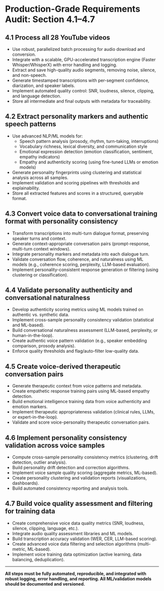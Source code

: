 # Production-Grade Requirements Audit: Section 4.1–4.7

## 4.1 Process all 28 YouTube videos
- Use robust, parallelized batch processing for audio download and conversion.
- Integrate with a scalable, GPU-accelerated transcription engine (Faster Whisper/WhisperX) with error handling and logging.
- Extract and save high-quality audio segments, removing noise, silence, and non-speech.
- Generate timestamped transcriptions with per-segment confidence, diarization, and speaker labels.
- Implement automated quality control: SNR, loudness, silence, clipping, and language detection.
- Store all intermediate and final outputs with metadata for traceability.

## 4.2 Extract personality markers and authentic speech patterns
- Use advanced NLP/ML models for:
  - Speech pattern analysis (prosody, rhythm, turn-taking, interruptions)
  - Vocabulary richness, lexical diversity, and communication style
  - Emotional expression detection (emotion classification, sentiment, empathy indicators)
  - Empathy and authenticity scoring (using fine-tuned LLMs or emotion models)
- Generate personality fingerprints using clustering and statistical analysis across all samples.
- Implement validation and scoring pipelines with thresholds and explainability.
- Store all extracted features and scores in a structured, queryable format.

## 4.3 Convert voice data to conversational training format with personality consistency
- Transform transcriptions into multi-turn dialogue format, preserving speaker turns and context.
- Generate context-appropriate conversation pairs (prompt-response, multi-turn context windows).
- Integrate personality markers and metadata into each dialogue turn.
- Validate conversation flow, coherence, and naturalness using ML models (e.g., coherence scoring, perplexity, LLM-based evaluation).
- Implement personality-consistent response generation or filtering (using clustering or classification).

## 4.4 Validate personality authenticity and conversational naturalness
- Develop authenticity scoring metrics using ML models trained on authentic vs. synthetic data.
- Implement cross-sample personality consistency validation (statistical and ML-based).
- Build conversational naturalness assessment (LLM-based, perplexity, or human-in-the-loop).
- Create authentic voice pattern validation (e.g., speaker embedding comparison, prosody analysis).
- Enforce quality thresholds and flag/auto-filter low-quality data.

## 4.5 Create voice-derived therapeutic conversation pairs
- Generate therapeutic context from voice patterns and metadata.
- Create empathetic response training pairs using ML-based empathy detection.
- Build emotional intelligence training data from voice authenticity and emotion markers.
- Implement therapeutic appropriateness validation (clinical rules, LLMs, or expert-in-the-loop).
- Validate and score voice-personality therapeutic conversation pairs.

## 4.6 Implement personality consistency validation across voice samples
- Compute cross-sample personality consistency metrics (clustering, drift detection, outlier analysis).
- Build personality drift detection and correction algorithms.
- Implement voice sample quality scoring (aggregate metrics, ML-based).
- Create personality clustering and validation reports (visualizations, dashboards).
- Build automated consistency reporting and analysis tools.

## 4.7 Build voice quality assessment and filtering for training data
- Create comprehensive voice data quality metrics (SNR, loudness, silence, clipping, language, etc.).
- Integrate audio quality assessment libraries and ML models.
- Build transcription accuracy validation (WER, CER, LLM-based scoring).
- Create advanced voice data filtering and selection algorithms (multi-metric, ML-based).
- Implement voice training data optimization (active learning, data balancing, deduplication).

---

**All steps must be fully automated, reproducible, and integrated with robust logging, error handling, and reporting. All ML/validation models should be documented and versioned.**
